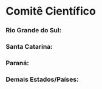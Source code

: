 ﻿---
layout: page-fullwidth
subheadline: ""
permalink: "/comite_cientifico/"
header:
   image_fullwidth: BannerERES2023.png
---

<h1>Comitê Científico</h1>

<h3>Rio Grande do Sul:</h3>
<!--
<ul>
<li> Alice Finger - Universidade Federal do Pampa (UNIPAMPA) </li>
<li> Aline Vieira de Mello - Universidade Federal do Pampa (UNIPAMPA) </li>
<li> Avelino F. Zorzo - Pontifícia Universidade Católica do Rio Grande do Sul (PUCRS) </li>
<li> Carlos Emilio Severo - Instituto Federal Sul-rio-grandense </li>
<li> Claudio Schepke - Universidade Federal do Pampa (UNIPAMPA) </li>
<li> Cristiano Tolfo - Universidade Federal do Pampa (UNIPAMPA) </li>
<li> Elder de Macedo Rodrigues - Universidade Federal do Pampa (UNIPAMPA) </li>
<li> Fábio Basso - Universidade Federal do Pampa (UNIPAMPA) </li>
<li> Gabriel Machado Lunardi - Universidade Federal de Santa Maria (UFSM) </li>
<li> Giani Petri - Universidade Federal de Santa Maria (UFSM) </li>
<li> Gilleanes Thorwald Araujo Guedes - Universidade Federal do Pampa (UNIPAMPA) </li> 					
<li> Ingrid Nunes - Universidade Federal do Rio Grande do Sul (UFRGS) </li>
<li> Jean Felipe Patikowski Cheiran - Universidade Federal do Pampa (UNIPAMPA) </li>
<li> Juliano Varella De Carvalho - Universidade FEEVALE </li>
<li> Kleinner Silva Farias - UNISINOS </li>
<li> Kurt Werner Molz - Universidade de Santa Cruz do Sul (UNISC) </li>
<li> Lisandra Manzoni Fontoura  - Universidade Federal de Santa Maria (UFSM) </li>
<li> Lisiane Brisolara de Brisolara - Universidade Federal de Pelotas (UFPEL) </li>
<li> Maicon Bernardino da Silveira - Universidade Federal do Pampa (UNIPAMPA) </li>
<li> Marcelo Hideki Yamaguti - Pontifícia Universidade Católica do Rio Grande do Sul (PUCRS) </li>
<li> Marta Rosecler Bez - Universidade FEEVALE </li>
<li> Raquel Aparecida Pegoraro - Universidade Federal da Fronteira Sul (UFFS) </li>
<li> Sabrina Marczak - Pontifícia Universidade Católica do Rio Grande do Sul (PUCRS) </li>
<li> Vanessa Gindri Vieira - Colégio Politécnico da UFSM </li>
<li> Williamson Silva - Universidade Federal do Pampa (UNIPAMPA) </li>
</ul>
-->

<h3>Santa Catarina:</h3>
<!--
<ul>
<li> Adilson Vahldick - Universidade do Estado de Santa Catarina (UDESC)</li>
<li> Carlos Alberto Barth - Universidade do Estado de Santa Catarina (UDESC) </li>
<li> Cristiano Roberto Franco - Uniasselvi / Hering </li>
<li> Everaldo Artur Grahl - Fundação Universidade Regional de Blumenau (FURB) </li>
<li> Felipe Taliar Giuntini - Sidia Instituto de Ciência e Tecnologia </li>
<li> Fernando dos Santos - Universidade do Estado de Santa Catarina (UDESC)</li>
<li> Marcela Leite - Instituto Federal Catarinense (IFC) </li>
<li> Márcio José Mantau - Universidade do Estado de Santa Catarina (UDESC) </li>
<li> Marilia Guterres Ferreira - Universidade do Estado de Santa Catarina (UDESC) </li>
<li> Jean Carlo Rossa Hauck - Universidade Federal de Santa Catarina (UFSC) </li>
<li> Pablo Schoeffel - Universidade do Estado de Santa Catarina (UDESC)</li>
<li> Patrícia Blini Estivalete - Instituto Federal Catarinense (IFC) </li>
<li> Paulo Roberto Farah - Universidade Federal de Santa Catarina (UFSC) </li>
<li> Ricardo Vilela - Universidade Federal de Santa Catarina (UFSC) </li>
</ul>
-->

<h3>Paraná:</h3>

<!--
<ul>
<li> Alinne Souza - Universidade Tecnológica Federal do Paraná (UTFPR)</li>
<li> Adilson Luiz Bonifácio - Universidade Estadual de Londrina (UEL) </li>
<li> Alexandre Lerário - Universidade Tecnológica Federal do Paraná (UTFPR)</li>
<li> Anderson da Silva Marcolino - Universidade Federal do Paraná (UFPR) </li>
<li> André Felipe Ribeiro Cordeiro - Universidade Estadual de Maringá (UEM) </li>
<li> André Luís Andrade Menolli - Universidade Estadual do Norte do Paraná (UENP) - Campus Luiz Meneghel </li>
<li> André Takeshi Endo - Universidade Tecnológica Federal do Paraná (UTFPR) </li>
<li> Andreia Malucelli - Pontifícia Universidade Católica do Paraná (PUCPR) </li>
<li> Eduardo Damasceno - Universidade Tecnológica Federal do Paraná (UTFPR)</li>
<li> Edson Oliveira Jr - Universidade Estadual de Maringá (UEM) </li>
<li> Gislaine Camila L. Leal - Universidade Estadual de Maringá (UEM) </li>
<li> Guilherme Guerino - Universidade Estadual de Maringá (UEM) </li>
<li> Gustavo Santos - Universidade Tecnológica Federal do Paraná (UTFPR-DV) </li>
<li> Igor Scaliante Wiese - Universidade Tecnológica Federal do Paraná (UTFPR) </li>
<li> Igor Steinmacher - Universidade Tecnológica Federal do Paraná (UTFPR) </li>
<li> Katia Romero Felizardo - Universidade Tecnológica Federal do Paraná (UTFPR) </li>
<li> Marco Aurélio Graciotto Silva - Universidade Tecnológica Federal do Paraná (UTFPR) </li>
<li> Natasha Valentim - Universidade Federal do Paraná (UFPR) </li>
<li> Nelson Tenório - Universidade Cesumar (UniCesumar) </li>
<li> Paulo Nardi - Universidade Tecnológica Federal do Paraná (UTFPR) </li>
<li> Pedro Henrique Dias Valle - Universidade Estadual do Norte do Paraná (UEMP) </li>
<li> Rafael Alves Paes de Oliveira - Universidade Tecnológica Federal do Paraná (UTFPR) </li>
<li> Reginaldo Ré - Universidade Tecnológica Federal do Paraná (UTFPR) </li>
<li> Renato Balancieri - Universidade Estadual do Paraná (UNESPAR) </li>
<li> Ricardo Theis Geraldi - Pontifícia Universidade Católica do Paraná (PUCPR) </li>
<li> Sheila Reinehr - Pontifícia Universidade Católica do Paraná (PUCPR) </li>
<li> Silvia Regina Vergilio - Universidade Federal do Paraná (UFPR) </li>
<li> Thelma Elita Colanzi - DIN/Universidade Estadual de Maringá (UEM) </li>
<li> Thiago Colleti - Universidade Estadual do Norte do Paraná (UEMP) </li>
<li> Wesley Klewerton Guêz Assunção - Universidade Estadual do Oeste do Paraná (UNIOESTE) </li>
<li> Willian Marques Freire - Universidade Estadual de Maringá (UEM) </li>
<li> Willian Watanabe - Universidade Tecnológica Federal do Paraná (UTFPR) </li>
</ul>
-->


<h3>Demais Estados/Países:</h3>
<!--

<ul>
<li> Adenilso Simão - Universidade de São Paulo (ICMC/USP)</li>
<li> Ana Oran - Universidade Federal do Amazonas (UFAM)</li>
<li> Awdren Fontão -  Universidade Federal do Mato Grosso do Sul (UFMS)</li>
<li> Bruno Barbieri de Pontes Cafeo - Universidade Federal do Matro Grosso do Sul (UFMS)</li>
<li> Elisa Nakagawa - Universidade de São Paulo (ICMC/USP)</li>					
<li> Ellen Francine Barbosa - ICMC-USP</li>
<li> Fabiano Ferrari - Universidade Federal de São Carlos (UFSCar) </li>
<li> Isabel Villanes - Universidade Fereal do Amazonas (UFAM)</li>
<li> Leo Natan Paschoal - University of São Paulo (USP)</li>
<li> Marcelo Morandini - Universidade de São Paulo (USP)</li>
<li> Rayfran Lima - Sidia Institute of Science and Technology </li>
<li> Rodrigo Pereira dos Santos - Universidade Federal do Estado do Rio de Janeiro (UNIRIO) </li>
<li> Simone do Rocio Senger de Souza - Universidade de São Paulo (ICMC/USP) </li>
<li> Thais Christina Webber dos Santos - University of St. Andrews, UK </li>
<li> Walter Nakamura - Federal University of Amazonas (UFAM)</li>
</ul>

-->

<p><strong>OBS</strong>: Sujeito à alterações.</p>

